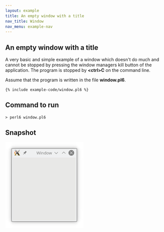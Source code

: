 ```yaml
---
layout: example
title: An empty window with a title
nav_title: Window
nav_menu: example-nav
---
```


## An empty window with a title

A very basic and simple example of a window which doesn't do much and cannot be stopped by pressing the window managers kill button of the application. The program is stopped by **\<ctrl>C** on the command line.

Assume that the program is written in the file **window.pl6**.
```
{% include example-code/window.pl6 %}
```

## Command to run
```
> perl6 window.pl6
```
## Snapshot
![snapshot](images/window.png)
